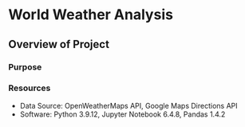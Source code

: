 # World Weather Analysis
## Overview of Project
### Purpose

### Resources
* Data Source: OpenWeatherMaps API, Google Maps Directions API
* Software: Python 3.9.12, Jupyter Notebook 6.4.8, Pandas 1.4.2
